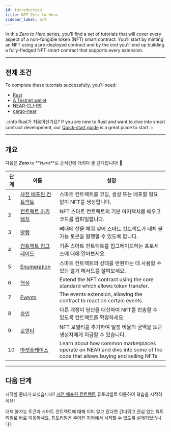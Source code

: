 ```yaml
---
id: introduction
title: NFT Zero to Hero
sidebar_label: 소개
---
```


In this _Zero to Hero_ series, you'll find a set of tutorials that will cover every aspect of a non-fungible token (NFT) smart contract. You'll start by minting an NFT using a pre-deployed contract and by the end you'll end up building a fully-fledged NFT smart contract that supports every extension.

---

## 전제 조건

To complete these tutorials successfully, you'll need:

- [Rust](https://www.rust-lang.org/tools/install)
- [A Testnet wallet](https://testnet.mynearwallet.com/create)
- [NEAR-CLI-RS](../../4.tools/cli.md#setup)
- [cargo-near](https://github.com/near/cargo-near)

:::info Rust가 처음이신가요? If you are new to Rust and want to dive into smart contract development, our [Quick-start guide](../../2.build/2.smart-contracts/quickstart.md) is a great place to start :::

---

## 개요

다음은 **_Zero_** to **_Hero_**로 순식간에 데려다 줄 단계입니다! 💪

| 단계 | 이름                                                  | 설명                                                                                                                      |
| -- | --------------------------------------------------- | ----------------------------------------------------------------------------------------------------------------------- |
| 1  | [사전 배포된 컨트랙트](/tutorials/nfts/predeployed-contract) | 스마트 컨트랙트를 코딩, 생성 또는 배포할 필요 없이 NFT를 생성합니다.                                                                               |
| 2  | [컨트랙트 아키텍처](/tutorials/nfts/skeleton)               | NFT 스마트 컨트랙트의 기본 아키텍처를 배우고 코드를 컴파일합니다.                                                                                  |
| 3  | [발행](/tutorials/nfts/minting)                       | 뼈대에 살을 채워 넣어 스마트 컨트랙트가 대체 불가능 토큰을 발행할 수 있도록 합니다.                                                                        |
| 4  | [컨트랙트 업그레이드](/tutorials/nfts/upgrade-contract)      | 기존 스마트 컨트랙트를 업그레이드하는 프로세스에 대해 알아보세요.                                                                                    |
| 5  | [Enumeration](/tutorials/nfts/enumeration)          | 스마트 컨트랙트의 상태를 반환하는 데 사용할 수 있는 열거 메서드를 살펴보세요.                                                                            |
| 6  | [핵심](/tutorials/nfts/core)                          | Extend the NFT contract using the core standard which allows token transfer.                                            |
| 7  | [Events](/tutorials/nfts/events)                    | The events extension, allowing the contract to react on certain events.                                                 |
| 8  | [승인](/tutorials/nfts/approvals)                     | 다른 계정이 당신을 대신하여 NFT를 전송할 수 있도록 컨트랙트를 확장하세요.                                                                             |
| 9  | [로열티](/tutorials/nfts/royalty)                      | NFT 로열티를 추가하여 일정 비율의 금액을 토큰 생성자에게 지급할 수 있습니다.                                                                           |
| 10 | [마켓플레이스](/tutorials/nfts/marketplace)               | Learn about how common marketplaces operate on NEAR and dive into some of the code that allows buying and selling NFTs. |

---

## 다음 단계

시작할 준비가 되셨습니까? [사전 배포된 컨트랙트](/tutorials/nfts/predeployed-contract) 튜토리얼로 이동하여 학습을 시작하세요!

대체 불가능 토큰과 스마트 컨트랙트에 대해 이미 알고 있다면 건너뛰고 관심 있는 튜토리얼로 바로 이동하세요. 튜토리얼은 주어진 지점에서 시작할 수 있도록 설계되었습니다!